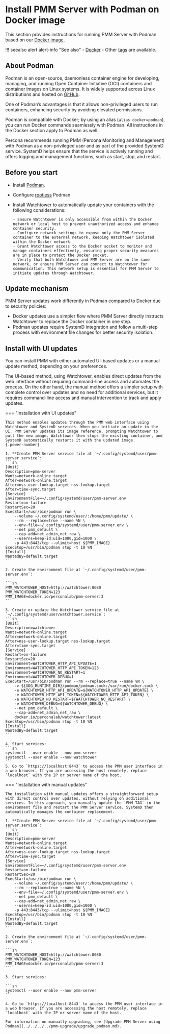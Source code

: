 # Install PMM Server with Podman on Docker image

This section provides instructions for running PMM Server with Podman based on our [Docker image](https://hub.docker.com/r/percona/pmm-server). 

!!! seealso alert alert-info "See also"
    - [Docker](../docker/index.md) 
    - Other [tags](https://hub.docker.com/r/percona/pmm-server/tags) are available.

## About Podman

Podman is an open-source, daemonless container engine for developing, managing, and running Open Container Initiative (OCI) containers and container images on Linux systems. It is widely supported across Linux distributions and hosted on [GitHub](https://github.com/containers/podman). 

One of Podman’s advantages is that it allows non-privileged users to run containers, enhancing security by avoiding elevated permissions.

Podman is compatible with Docker; by using an alias (`alias docker=podman`), you can run Docker commands seamlessly with Podman. All instructions in the Docker section apply to Podman as well.

Percona recommends running PMM (Percona Monitoring and Management) with Podman as a non-privileged user and as part of the provided SystemD service. SystemD helps ensure that the service is actively running and offers logging and management functions, such as start, stop, and restart.

## Before you start

- Install [Podman](https://podman.io/getting-started/installation).
- Configure [rootless](https://github.com/containers/podman/blob/main/docs/tutorials/rootless_tutorial.md) Podman.
- Install Watchtower to automatically update your containers with the following considerations:

      - Ensure Watchtower is only accessible from within the Docker network or local host to prevent unauthorized access and enhance container security.
      - Configure network settings to expose only the PMM Server container to the external network, keeping Watchtower isolated within the Docker network.
      - Grant Watchtower access to the Docker socket to monitor and manage containers effectively, ensuring proper security measures are in place to protect the Docker socket.
      - Verify that both Watchtower and PMM Server are on the same network, or ensure PMM Server can connect to Watchtower for communication. This network setup is essential for PMM Server to initiate updates through Watchtower.

## Update mechanism

PMM Server updates work differently in Podman compared to Docker due to security policies:

- Docker updates use a simpler flow where PMM Server directly instructs Watchtower to replace the Docker container in one step.
- Podman updates require SystemD integration and follow a multi-step process with environment file changes for better security isolation.

## Install with UI updates

You can install PMM with either automated UI-based updates or a manual update method, depending on your preferences. 

The UI-based method, using Watchtower, enables direct updates from the web interface without requiring command-line access and automates the process. On the other hand, the manual method offers a simpler setup with complete control over updates and no need for additional services, but it requires command-line access and manual intervention to track and apply updates.

=== "Installation with UI updates"

    This method enables updates through the PMM web interface using Watchtower and SystemD services. When you initiate an update in the UI, PMM Server updates its image reference, prompting Watchtower to pull the new image. Watchtower then stops the existing container, and SystemD automatically restarts it with the updated image.
    {.power-number}

    1. **Create PMM Server service file at `~/.config/systemd/user/pmm-server.service`:
    ```sh
    [Unit]
    Description=pmm-server
    Wants=network-online.target
    After=network-online.target
    After=nss-user-lookup.target nss-lookup.target
    After=time-sync.target
    [Service]
    EnvironmentFile=~/.config/systemd/user/pmm-server.env
    Restart=on-failure
    RestartSec=20
    ExecStart=/usr/bin/podman run \
        --volume ~/.config/systemd/user/:/home/pmm/update/ \
        --rm --replace=true --name %N \
        --env-file=~/.config/systemd/user/pmm-server.env \
        --net pmm_default \
        --cap-add=net_admin,net_raw \
        --userns=keep-id:uid=1000,gid=1000 \
        -p 443:8443/tcp --ulimit=host ${PMM_IMAGE}
    ExecStop=/usr/bin/podman stop -t 10 %N
    [Install]
    WantedBy=default.target
    ```

    2. Create the environment file at `~/.config/systemd/user/pmm-server.env`:
   
    ```sh
    PMM_WATCHTOWER_HOST=http://watchtower:8080
    PMM_WATCHTOWER_TOKEN=123
    PMM_IMAGE=docker.io/perconalab/pmm-server:3
    ```

    3. Create or update the Watchtower service file at `~/.config/systemd/user/watchtower.service`:
    ```sh
    [Unit]
    Description=watchtower
    Wants=network-online.target
    After=network-online.target
    After=nss-user-lookup.target nss-lookup.target
    After=time-sync.target
    [Service]
    Restart=on-failure
    RestartSec=20
    Environment=WATCHTOWER_HTTP_API_UPDATE=1
    Environment=WATCHTOWER_HTTP_API_TOKEN=123
    Environment=WATCHTOWER_NO_RESTART=1
    Environment=WATCHTOWER_DEBUG=1
    ExecStart=/usr/bin/podman run --rm --replace=true --name %N \
        -v ${XDG_RUNTIME_DIR}/podman/podman.sock:/var/run/docker.sock \
        -e WATCHTOWER_HTTP_API_UPDATE=${WATCHTOWER_HTTP_API_UPDATE} \
        -e WATCHTOWER_HTTP_API_TOKEN=${WATCHTOWER_HTTP_API_TOKEN} \
        -e WATCHTOWER_NO_RESTART=${WATCHTOWER_NO_RESTART} \
        -e WATCHTOWER_DEBUG=${WATCHTOWER_DEBUG} \
        --net pmm_default \
        --cap-add=net_admin,net_raw \
        docker.io/perconalab/watchtower:latest
    ExecStop=/usr/bin/podman stop -t 10 %N
    [Install]
    WantedBy=default.target
    ```

    4. Start services:
    ```sh
    systemctl --user enable --now pmm-server
    systemctl --user enable --now watchtower
    ```
    5. Go to `https://localhost:8443` to access the PMM user interface in a web browser. If you are accessing the host remotely, replace `localhost` with the IP or server name of the host.

=== "Installation with manual updates"

    The installation with manual updates offers a straightforward setup with direct control over updates, without relying on additional services. In this approach, you manually update the `PMM_TAG` in the environment file and restart the PMM Server service. SystemD then automatically manages the container replacement.

    1. **Create PMM Server service file at `~/.config/systemd/user/pmm-server.service`:
    ```sh
    [Unit]
    Description=pmm-server
    Wants=network-online.target
    After=network-online.target
    After=nss-user-lookup.target nss-lookup.target
    After=time-sync.target
    [Service]
    EnvironmentFile=~/.config/systemd/user/pmm-server.env
    Restart=on-failure
    RestartSec=20
    ExecStart=/usr/bin/podman run \
        --volume ~/.config/systemd/user/:/home/pmm/update/ \
        --rm --replace=true --name %N \
        --env-file=~/.config/systemd/user/pmm-server.env \
        --net pmm_default \
        --cap-add=net_admin,net_raw \
        --userns=keep-id:uid=1000,gid=1000 \
        -p 443:8443/tcp --ulimit=host ${PMM_IMAGE}
    ExecStop=/usr/bin/podman stop -t 10 %N
    [Install]
    WantedBy=default.target
    ```

    2. Create the environment file at `~/.config/systemd/user/pmm-server.env`:
   
    ```sh
    PMM_WATCHTOWER_HOST=http://watchtower:8080
    PMM_WATCHTOWER_TOKEN=123
    PMM_IMAGE=docker.io/perconalab/pmm-server:3
    ```

    3. Start services:
   
    ```sh
    systemctl --user enable --now pmm-server
    ```

    4. Go to `https://localhost:8443` to access the PMM user interface in a web browser. If you are accessing the host remotely, replace `localhost` with the IP or server name of the host.

    For information on manually upgrading, see [Upgrade PMM Server using Podman](../../../../pmm-upgrade/upgrade_podman.md).
